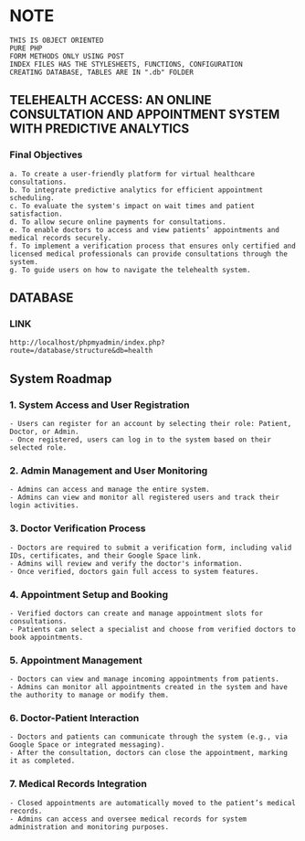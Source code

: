 # NOTE

    THIS IS OBJECT ORIENTED
    PURE PHP
    FORM METHODS ONLY USING POST
    INDEX FILES HAS THE STYLESHEETS, FUNCTIONS, CONFIGURATION
    CREATING DATABASE, TABLES ARE IN ".db" FOLDER

## TELEHEALTH ACCESS: AN ONLINE CONSULTATION AND APPOINTMENT SYSTEM WITH PREDICTIVE ANALYTICS

### Final Objectives

    a. To create a user-friendly platform for virtual healthcare consultations.
    b. To integrate predictive analytics for efficient appointment scheduling.
    c. To evaluate the system's impact on wait times and patient satisfaction.
    d. To allow secure online payments for consultations.
    e. To enable doctors to access and view patients’ appointments and medical records securely.
    f. To implement a verification process that ensures only certified and licensed medical professionals can provide consultations through the system.
    g. To guide users on how to navigate the telehealth system.

## DATABASE

### LINK

    http://localhost/phpmyadmin/index.php?route=/database/structure&db=health

## System Roadmap

### 1. System Access and User Registration

    - Users can register for an account by selecting their role: Patient, Doctor, or Admin.
    - Once registered, users can log in to the system based on their selected role.

### 2. Admin Management and User Monitoring

    - Admins can access and manage the entire system.
    - Admins can view and monitor all registered users and track their login activities.

### 3. Doctor Verification Process

    - Doctors are required to submit a verification form, including valid IDs, certificates, and their Google Space link.
    - Admins will review and verify the doctor's information.
    - Once verified, doctors gain full access to system features.

### 4. Appointment Setup and Booking

    - Verified doctors can create and manage appointment slots for consultations.
    - Patients can select a specialist and choose from verified doctors to book appointments.

### 5. Appointment Management

    - Doctors can view and manage incoming appointments from patients.
    - Admins can monitor all appointments created in the system and have the authority to manage or modify them.

### 6. Doctor-Patient Interaction

    - Doctors and patients can communicate through the system (e.g., via Google Space or integrated messaging).
    - After the consultation, doctors can close the appointment, marking it as completed.

### 7. Medical Records Integration

    - Closed appointments are automatically moved to the patient’s medical records.
    - Admins can access and oversee medical records for system administration and monitoring purposes.
